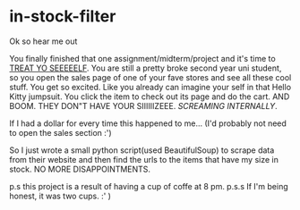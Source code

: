 # in-stock-filter

Ok so hear me out

You finally finished that one assignment/midterm/project and it's time to [TREAT YO SEEEEELF]("https://www.youtube.com/watch?v=gSjM5B3QNlw").
You are still a pretty broke second year uni student, so you open the sales page of one of your fave stores and see all these cool stuff. You get so excited.
Like you already can imagine your self in that Hello Kitty jumpsuit. You click the item to check out its page and do the cart. AND BOOM. THEY DON"T HAVE YOUR SIIIIIIZEEE. 
*SCREAMING INTERNALLY*. 

If I had a dollar for every time this happened to me... (I'd probably not need to open the sales section :')

So I just wrote a small python script(used BeautifulSoup) to scrape data from their website and then find the urls to the items that have my size in stock.
NO MORE DISAPPOINTMENTS. 

p.s this project is a result of having a cup of coffe at 8 pm.
p.s.s If I'm being honest, it was two cups. :' )
